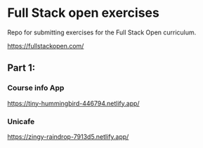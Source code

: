 # Full Stack open exercises

Repo for submitting exercises for the Full Stack Open curriculum.

https://fullstackopen.com/

## Part 1:

### Course info App

https://tiny-hummingbird-446794.netlify.app/

### Unicafe

https://zingy-raindrop-7913d5.netlify.app/
